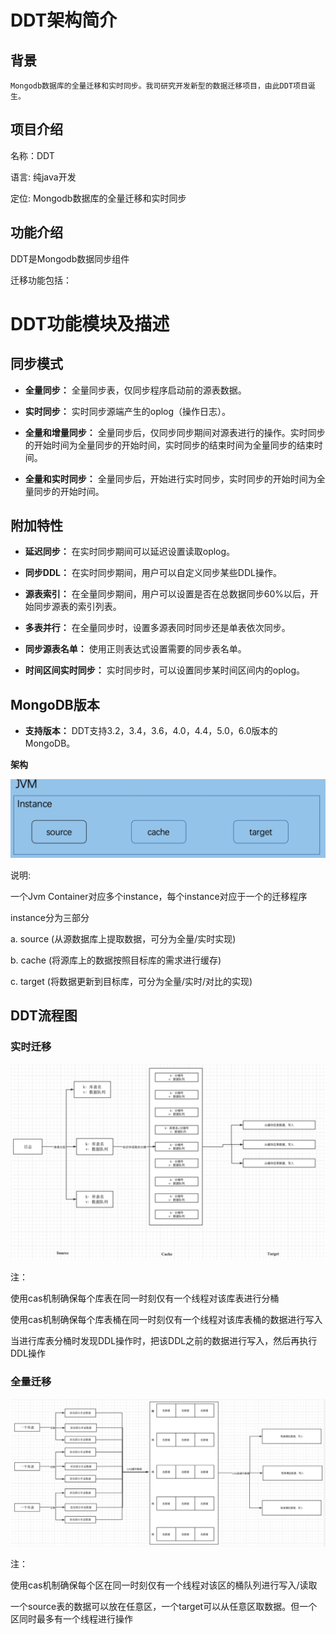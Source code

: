 # DDT架构简介

## 背景


    Mongodb数据库的全量迁移和实时同步。我司研究开发新型的数据迁移项目，由此DDT项目诞生。



## 项目介绍


名称：DDT

语言: 纯java开发

定位: Mongodb数据库的全量迁移和实时同步



## 功能介绍


DDT是Mongodb数据同步组件

迁移功能包括：

# DDT功能模块及描述

## 同步模式

- **全量同步：** 全量同步表，仅同步程序启动前的源表数据。

- **实时同步：** 实时同步源端产生的oplog（操作日志）。

- **全量和增量同步：** 全量同步后，仅同步同步期间对源表进行的操作。实时同步的开始时间为全量同步的开始时间，实时同步的结束时间为全量同步的结束时间。

- **全量和实时同步：** 全量同步后，开始进行实时同步，实时同步的开始时间为全量同步的开始时间。

## 附加特性

- **延迟同步：** 在实时同步期间可以延迟设置读取oplog。

- **同步DDL：** 在实时同步期间，用户可以自定义同步某些DDL操作。

- **源表索引：** 在全量同步期间，用户可以设置是否在总数据同步60%以后，开始同步源表的索引列表。

- **多表并行：** 在全量同步时，设置多源表同时同步还是单表依次同步。

- **同步源表名单：** 使用正则表达式设置需要的同步表名单。

- **时间区间实时同步：** 实时同步时，可以设置同步某时间区间内的oplog。

## MongoDB版本

- **支持版本：** DDT支持3.2，3.4，3.6，4.0，4.4，5.0，6.0版本的MongoDB。

**架构**


![img_8.png](../../../images/documentDataTransferImages/img_8.png)



说明:

一个Jvm Container对应多个instance，每个instance对应于一个的迁移程序

instance分为三部分

a. source (从源数据库上提取数据，可分为全量/实时实现)

b. cache (将源库上的数据按照目标库的需求进行缓存)

c. target (将数据更新到目标库，可分为全量/实时/对比的实现)





## DDT流程图

### 实时迁移

![img_9.png](../../../images/documentDataTransferImages/img_9.png)



注：

使用cas机制确保每个库表在同一时刻仅有一个线程对该库表进行分桶



使用cas机制确保每个库表桶在同一时刻仅有一个线程对该库表桶的数据进行写入



当进行库表分桶时发现DDL操作时，把该DDL之前的数据进行写入，然后再执行DDL操作





### 全量迁移

![img_10.png](../../../images/documentDataTransferImages/img_10.png)

注：

使用cas机制确保每个区在同一时刻仅有一个线程对该区的桶队列进行写入/读取



一个source表的数据可以放在任意区，一个target可以从任意区取数据。但一个区同时最多有一个线程进行操作

